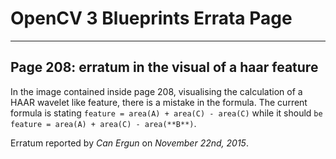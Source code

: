 # OpenCV 3 Blueprints Errata Page
-------------------------------

## Page 208: erratum in the visual of a haar feature

In the image contained inside page 208, visualising the calculation of a HAAR wavelet like feature, there is a mistake in the formula. The current formula is stating `feature = area(A) + area(C) - area(C)` while it should `be feature = area(A) + area(C) - area(**B**)`.

Erratum reported by *Can Ergun* on *November 22nd, 2015*.
